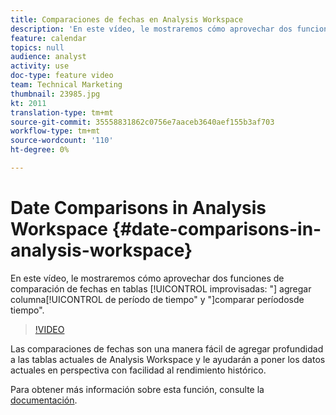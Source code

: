```yaml
---
title: Comparaciones de fechas en Analysis Workspace
description: 'En este vídeo, le mostraremos cómo aprovechar dos funciones de comparación de fechas en tablas improvisadas: "agregar columna de período de tiempo" y "comparar períodos de tiempo".'
feature: calendar
topics: null
audience: analyst
activity: use
doc-type: feature video
team: Technical Marketing
thumbnail: 23985.jpg
kt: 2011
translation-type: tm+mt
source-git-commit: 35558831862c0756e7aaceb3640aef155b3af703
workflow-type: tm+mt
source-wordcount: '110'
ht-degree: 0%

---
```



# Date Comparisons in Analysis Workspace {#date-comparisons-in-analysis-workspace}

En este vídeo, le mostraremos cómo aprovechar dos funciones de comparación de fechas en tablas [!UICONTROL improvisadas: &quot;] agregar columna[!UICONTROL de período de tiempo&quot; y &quot;]comparar períodosde tiempo&quot;.

>[!VIDEO](https://video.tv.adobe.com/v/23985/?quality=12)

Las comparaciones de fechas son una manera fácil de agregar profundidad a las tablas actuales de Analysis Workspace y le ayudarán a poner los datos actuales en perspectiva con facilidad al rendimiento histórico.

Para obtener más información sobre esta función, consulte la [documentación](https://marketing.adobe.com/resources/help/en_US/analytics/analysis-workspace/time_comparison.html).

